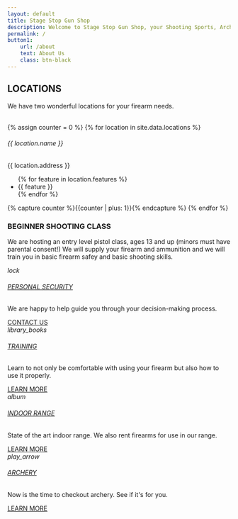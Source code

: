 ```yaml
---
layout: default
title: Stage Stop Gun Shop
description: Welcome to Stage Stop Gun Shop, your Shooting Sports, Archery and Fishing headquarters!!! Stop in today to browse our excellent selection of firearms, ammo, archery supplies and fishing tackle.
permalink: /
button1:
    url: /about
    text: About Us
    class: btn-black
---
```

<section>
    <div class="container">
        <h2 class="section-title text-center mb-0">LOCATIONS</h2>
        <p class="lead text-center">We have two wonderful locations for your firearm needs.</p>
        <div class="spacer spacer-line border-primary">&nbsp;</div>
        <div class="row">
            {% assign counter = 0 %}
            {% for location in site.data.locations %}
            <div class="col-md-5{% if counter == 0 %} offset-md-1{% endif %}">
                <div class="block image-block text-center">
                    <img src="{{ location.image }}" class=" mb-3" alt="">
                    <h6 class="box-title">{{ location.name }}</h6>
                    <p class="mb-1">{{ location.address }}</p>
                    <ul>
                        {% for feature in location.features %}
                        <li>{{ feature }}</li>
                        {% endfor %}
                    </ul>
                </div><!-- / image-block -->
            </div>
            {% capture counter %}{{counter | plus: 1}}{% endcapture %}
            {% endfor %}
        </div>
    </div>
</section>

<section id="parallax-section" class="gym-parallax bg-img parallax">
    <div class="container">
        <div class="section-content-big text-center">
            <h3>BEGINNER SHOOTING CLASS</h3>
            <p class="lead w-75 ml-auto mr-auto mt-3 mb-3">
            We are hosting an entry level pistol class, ages 13 and up (minors must have parental consent!) We will supply your firearm and ammunition and we will train you in basic firearm safey and basic shooting skills.
            </p>
        </div><!-- / section-content -->
    </div><!-- / container -->
</section>

<section>
    <div class="container">
        <div class="row">
            <div class="col-md-3">
                <div class="promo-box text-center inner-space">
                    <i class="md-icon dp36 mb-1 box-icon bg-transparent text-primary">lock</i>
                    <h6 class="box-title"><a href="#x" class="promo-link">PERSONAL SECURITY</a></h6>
                    <p class="box-description">
                    We are happy to help guide you through your decision-making process.
                    </p>
                    <a href="/about" class="btn btn-black">CONTACT US</a>
                </div><!-- / icon-block -->
            </div><!-- / column -->
            <div class="col-md-3">
                <div class="promo-box text-center inner-space">
                    <i class="md-icon dp36 mb-1 box-icon bg-transparent text-primary">library_books</i>
                    <h6 class="box-title"><a href="#x" class="promo-link">TRAINING</a></h6>
                    <p class="box-description">
                    Learn to not only be comfortable with using your firearm but also how to use it properly.
                    </p>
                    <a href="/training" class="btn btn-black">LEARN MORE</a>
                </div><!-- / icon-block -->
            </div><!-- / column -->
            <div class="col-md-3">
                <div class="promo-box text-center inner-space">
                    <i class="md-icon dp36 mb-1 box-icon bg-transparent text-primary">album</i>
                    <h6 class="box-title"><a href="#x" class="promo-link">INDOOR RANGE</a></h6>
                    <p class="box-description">State of the art indoor range. We also rent firearms for use in our range.</p>
                    <a href="/range" class="btn btn-black">LEARN MORE</a>
                </div><!-- / icon-block -->
            </div><!-- / column -->
            <div class="col-md-3">
                <div class="promo-box text-center inner-space">
                    <i class="md-icon dp36 mb-1 box-icon bg-transparent text-primary">play_arrow</i>
                    <h6 class="box-title"><a href="#x" class="promo-link">ARCHERY</a></h6>
                    <p class="box-description">Now is the time to checkout archery. See if it's for you.</p>
                    <a href="/range" class="btn btn-black">LEARN MORE</a>
                </div><!-- / icon-block -->
            </div><!-- / column -->
        </div>
    </div><!-- / container -->
</section>